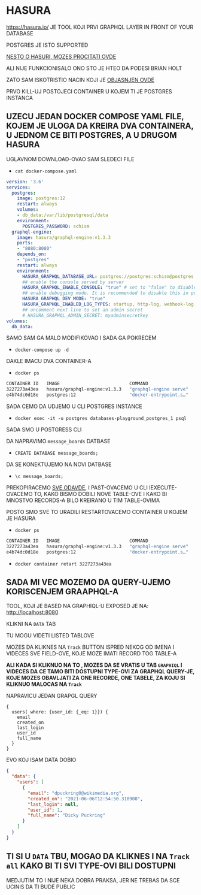 # HASURA

<https://hasura.io/> JE TOOL KOJI PRVI GRAPHQL LAYER IN FRONT OF YOUR DATABASE

POSTGRES JE ISTO SUPPORTED

[NESTO O HASURI, MOZES PROCITATI OVDE](https://btholt.github.io/complete-intro-to-databases/hasura)

ALI NIJE FUNKCIONISALO ONO STO JE HTEO DA PODESI BRIAN HOLT

ZATO SAM ISKOTRISTIO NACIN KOJI JE [OBJASNJEN OVDE](https://hasura.io/docs/latest/graphql/core/deployment/deployment-guides/docker.html#run-hasura-graphql-engine-using-docker)

PRVO KILL-UJ POSTOJECI CONTAINER U KOJEM TI JE POSTGRES INSTANCA

## UZECU JEDAN DOCKER COMPOSE YAML FILE, KOJEM JE ULOGA DA KREIRA DVA CONTAINERA, U JEDNOM CE BITI POSTGRES, A U DRUGOM HASURA

UGLAVNOM DOWNLOAD-OVAO SAM SLEDECI FILE

- `cat docker-compose.yaml`

```yaml
version: '3.6'
services:
  postgres:
    image: postgres:12
    restart: always
    volumes:
    - db_data:/var/lib/postgresql/data
    environment:
      POSTGRES_PASSWORD: schism
  graphql-engine:
    image: hasura/graphql-engine:v1.3.3
    ports:
    - "8080:8080"
    depends_on:
    - "postgres"
    restart: always
    environment:
      HASURA_GRAPHQL_DATABASE_URL: postgres://postgres:schism@postgres:5432/message_boards
      ## enable the console served by server
      HASURA_GRAPHQL_ENABLE_CONSOLE: "true" # set to "false" to disable console
      ## enable debugging mode. It is recommended to disable this in production
      HASURA_GRAPHQL_DEV_MODE: "true"
      HASURA_GRAPHQL_ENABLED_LOG_TYPES: startup, http-log, webhook-log, websocket-log, query-log
      ## uncomment next line to set an admin secret
      # HASURA_GRAPHQL_ADMIN_SECRET: myadminsecretkey
volumes:
  db_data:
```

SAMO SAM GA MALO MODIFIKOVAO I SADA GA POKRECEM

- `docker-compose up -d`

DAKLE IMACU DVA CONTAINER-A

- `docker ps`

```zsh
CONTAINER ID   IMAGE                          COMMAND                  CREATED              STATUS                          PORTS      NAMES
3227273a43ea   hasura/graphql-engine:v1.3.3   "graphql-engine serve"   About a minute ago   Restarting (1) 11 seconds ago              databases-playground_graphql-engine_1
e4b74dc0d18e   postgres:12                    "docker-entrypoint.s…"   About an hour ago    Up About a minute               5432/tcp   databases-playground_postgres_1

```

SADA CEMO DA UDJEMO U CLI POSTGRES INSTANCE

- `docker exec -it -u postgres databases-playground_postgres_1 psql`

SADA SMO U POSTGRESS CLI

DA NAPRAVIMO `message_boards` DATBASE

- `CREATE DATABASE message_boards;`

DA SE KONEKTUJEMO NA NOVI DATBASE

- `\c message_boards;`

PREKOPIRACEMO [SVE ODAVDE](sample-postgresql.sql), I PAST-OVACEMO U CLI IEXECUTE-OVACEMO TO, KAKO BISMO DOBILI NOVE TABLE-OVE I KAKO BI MNOSTVO RECORDS-A BILO KREIRANO U TIM TABLE-OVIMA

POSTO SMO SVE TO URADILI RESTARTOVACEMO CONTAINER U KOJEM JE HASURA

- `docker ps`

```zsh
CONTAINER ID   IMAGE                          COMMAND                  CREATED             STATUS          PORTS                                       NAMES
3227273a43ea   hasura/graphql-engine:v1.3.3   "graphql-engine serve"   15 minutes ago      Up 4 seconds    0.0.0.0:8080->8080/tcp, :::8080->8080/tcp   databases-playground_graphql-engine_1
e4b74dc0d18e   postgres:12                    "docker-entrypoint.s…"   About an hour ago   Up 15 minutes   5432/tcp                                    databases-playground_postgres_1
```

- `docker container retart 3227273a43ea`

## SADA MI VEC MOZEMO DA QUERY-UJEMO KORISCENJEM GRAAPHQL-A 

TOOL, KOJI JE BASED NA GRAPHIQL-U EXPOSED JE NA: <http://localhost:8080>

KLIKNI NA `DATA` TAB

TU MOGU VIDETI LISTED TABLOVE

MOZES DA KLIKNES NA `Track` BUTTON ISPRED NEKOG OD IMENA I VIDECES SVE FIELD-OVE, KOJE MOZE IMATI RECORD TOG TABLE-A

**ALI KADA SI KLIKNUO NA TO , MOZES DA SE VRATIS U TAB `GRAPHIQL` I VIDECES DA CE TAMO BITI DOSTUPNI TYPE-OVI ZA GRAPHQL QUERY-JE, KOJE MOZES OBAVLJATI ZA ONE RECORDE, ONE TABELE, ZA KOJU SI KLIKNUO MALOCAS NA `Track`**

NAPRAVICU JEDAN GRAPGL QUERY

```gql
{
  users( where: {user_id: {_eq: 1}}) {
    email
    created_on
   	last_login
    user_id
    full_name
  }
}
```

EVO KOJ ISAM DATA DOBIO

```json
{
  "data": {
    "users": [
      {
        "email": "dpuckring0@wikimedia.org",
        "created_on": "2021-06-06T12:54:50.318908",
        "last_login": null,
        "user_id": 1,
        "full_name": "Dicky Puckring"
      }
    ]
  }
}
```

## TI SI U `DATA` TBU, MOGAO DA KLIKNES I NA `Track all` KAKO BI TI SVI TYPE-OVI BILI DOSTUPNI

MEDJUTIM TO I NIJE NEKA DOBRA PRAKSA, JER NE TREBAS DA SCE UCINIS DA TI BUDE PUBLIC

